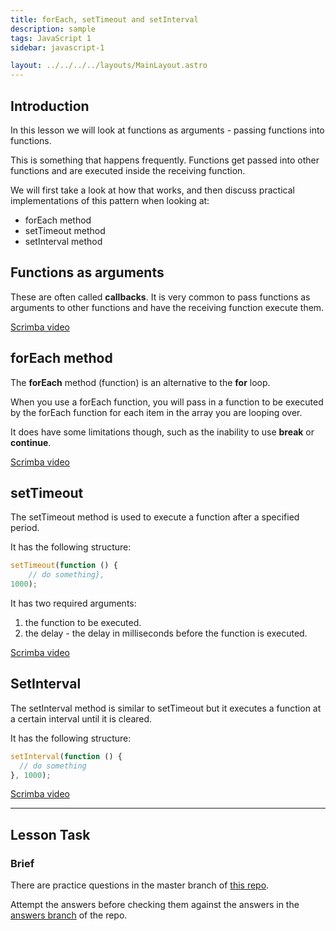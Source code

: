 ```yaml
---
title: forEach, setTimeout and setInterval
description: sample
tags: JavaScript 1
sidebar: javascript-1

layout: ../../../../layouts/MainLayout.astro
---
```


## Introduction

In this lesson we will look at functions as arguments - passing functions into functions.

This is something that happens frequently. Functions get passed into other functions and are executed inside the receiving function.

We will first take a look at how that works, and then discuss practical implementations of this pattern when looking at:

- forEach method
- setTimeout method
- setInterval method

## Functions as arguments

These are often called **callbacks**. It is very common to pass functions as arguments to other functions and have the receiving function execute them.

[Scrimba video](https://scrimba.com/c/cMgggbHG)

## forEach method

The **forEach** method (function) is an alternative to the **for** loop.

When you use a forEach function, you will pass in a function to be executed by the forEach function for each item in the array you are looping over.

It does have some limitations though, such as the inability to use **break** or **continue**.

[Scrimba video](https://scrimba.com/c/cJggwKAN)

## setTimeout

The setTimeout method is used to execute a function after a specified period.

It has the following structure:

```js
setTimeout(function () {
    // do something},
1000);
```

It has two required arguments:

1. the function to be executed.
2. the delay - the delay in milliseconds before the function is executed.

[Scrimba video](https://scrimba.com/c/cLgggqTQ)

## SetInterval

The setInterval method is similar to setTimeout but it executes a function at a certain interval until it is cleared.

It has the following structure:

```js
setInterval(function () {
  // do something
}, 1000);
```

[Scrimba video](https://scrimba.com/c/czLLpgfv)

<hr>

## Lesson Task

### Brief

There are practice questions in the master branch of [this repo](https://github.com/NoroffFEU/lesson-task-js1-module2-lesson1).

Attempt the answers before checking them against the answers in the [answers branch](https://github.com/NoroffFEU/lesson-task-js1-module2-lesson1/tree/answers) of the repo.
